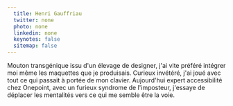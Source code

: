 ```yaml
---
  title: Henri Gauffriau
  twitter: none
  photo: none
  linkedin: none
  keynotes: false
  sitemap: false
---
```

Mouton transgénique issu d'un élevage de designer, j'ai vite préféré intégrer moi même les maquettes que je produisais. Curieux invétéré, j'ai joué avec tout ce qui passait à portée de mon clavier. Aujourd'hui expert accessibilité chez Onepoint, avec un furieux syndrome de l'imposteur, j'essaye de déplacer les mentalités vers ce qui me semble être la voie. 